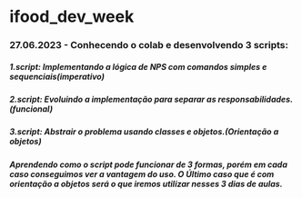 # ifood_dev_week

### 27.06.2023 - Conhecendo o colab e desenvolvendo 3 scripts:
##### 1.script: Implementando a lógica de NPS com comandos simples e sequenciais(imperativo)
##### 2.script: Evoluindo a implementação para separar as responsabilidades.(funcional)
##### 3.script: Abstrair o problema usando classes e objetos.(Orientação a objetos)

##### Aprendendo como o script pode funcionar de 3 formas, porém em cada caso conseguimos ver a vantagem do uso. O Último caso que é com orientação a objetos será o que iremos utilizar nesses 3 dias de aulas.


